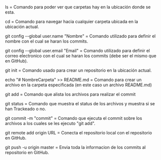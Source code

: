 ls = Comando para poder ver que carpetas hay en la ubicación donde se esta.

cd = Comando para navegar hacia cualquier carpeta ubicada en la ubicación actual.

git config --global user.name "Nombre" = Comando utilizado para definir el nombre con el cual se haran los commits.

git config --global user.email "Email" = Comando utilizado para definir el correo electronico con el cual se haran los commits (debe ser el 
mismo que en GitHub).

git init = Comando usado para crear un repositorio en la ubicación actual.

echo "# NombreCarpeta" >> README.md = Comando para crear un archivo en la carpeta especificada (en este caso un archivo README.md)

git add = Comando que alista los archivos para realizar el commit

git status = Comando que muestra el status de los archivos y muestra si se han Trackeado o no.

git commit -m "commit" = Comando que ejecuta el commit sobre los archivos a los cuales se les ejecuto "git add".

git remote add origin URL = Conecta el repositorio local con el repositorio en GitHub.

git push -u origin master = Envia toda la informacion de los commits al repositorio en GitHub.


